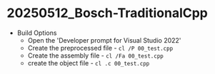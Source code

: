 # 20250512_Bosch-TraditionalCpp
* Build Options
    * Open the 'Developer prompt for Visual Studio 2022'
    * Create the preprocessed file - `cl /P 00_test.cpp`
    * Create the assembly file - `cl /Fa 00_test.cpp`
    * create the object file - `cl .c 00_test.cpp`

